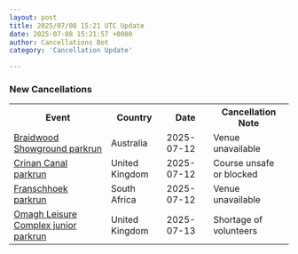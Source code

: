 ```yaml
---
layout: post
title: 2025/07/08 15:21 UTC Update
date: 2025-07-08 15:21:57 +0000
author: Cancellations Bot
category: 'Cancellation Update'

---
```


<h3>New Cancellations</h3>
<div class='hscrollable'>
<table style='width: 100%'>
    <tr>
        <th>Event</th>
        <th>Country</th>
        <th>Date</th>
        <th>Cancellation Note</th>
    </tr>
    <tr>
        <td><a href="https://www.parkrun.com.au/braidwoodshowground">Braidwood Showground parkrun</a></td>
        <td>Australia</td>
        <td>2025-07-12</td>
        <td>Venue unavailable</td>
    </tr>
    <tr>
        <td><a href="https://www.parkrun.org.uk/crinancanal">Crinan Canal parkrun</a></td>
        <td>United Kingdom</td>
        <td>2025-07-12</td>
        <td>Course unsafe or blocked</td>
    </tr>
    <tr>
        <td><a href="https://www.parkrun.co.za/franschhoek">Franschhoek parkrun</a></td>
        <td>South Africa</td>
        <td>2025-07-12</td>
        <td>Venue unavailable</td>
    </tr>
    <tr>
        <td><a href="https://www.parkrun.org.uk/omaghleisurecomplex-juniors">Omagh Leisure Complex junior parkrun</a></td>
        <td>United Kingdom</td>
        <td>2025-07-13</td>
        <td>Shortage of volunteers</td>
    </tr>
</table>
</div>
